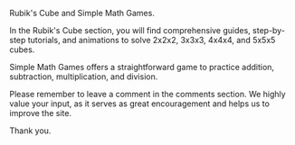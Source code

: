 
Rubik's Cube and Simple Math Games.

In the Rubik's Cube section, you will find comprehensive guides, step-by-step tutorials, and animations to solve 2x2x2, 3x3x3, 4x4x4, and 5x5x5 cubes.

Simple Math Games offers a straightforward game to practice addition, subtraction, multiplication, and division.

Please remember to leave a comment in the comments section. We highly value your input, as it serves as great encouragement and helps us to improve the site.

Thank you.
